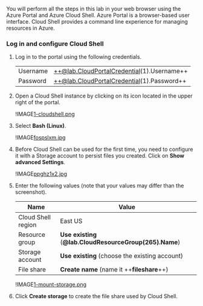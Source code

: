 You will perform all the steps in this lab in your web browser using the Azure Portal and Azure Cloud Shell. Azure Portal is a browser-based user interface. Cloud Shell provides a command line experience for managing resources in Azure.


### Log in and configure Cloud Shell

1. Log in to the portal using the following credentials. 
    
    |||
    |---|---|
    |Username|++@lab.CloudPortalCredential(1).Username++|
    |Password|++@lab.CloudPortalCredential(1).Password++|

1. Open a Cloud Shell instance by clicking on its icon located in the upper right of the portal.

    !IMAGE[1-cloudshell.png](1-cloudshell.png)

1. Select **Bash (Linux)**.

    !IMAGE[fospslxm.jpg](fospslxm.jpg)

1. Before Cloud Shell can be used for the first time, you need to configure it with a Storage account to persist files you created. Click on **Show advanced Settings**.

    !IMAGE[ppghz1x2.jpg](ppghz1x2.jpg)

1. Enter the following values (note that your values may differ than the screenshot).

    |Name | Value|
    |---|---|
    |Cloud Shell region|East US|
    |Resource group | **Use existing** (**@lab.CloudResourceGroup(265).Name**)|
    |Storage account | **Use existing** (choose the existing account)|
    |File share | **Create name** (name it ++**fileshare**++)|

    !IMAGE[1-mount-storage.png](1-mount-storage.png)

1.  Click **Create storage** to create the file share used by Cloud Shell.
